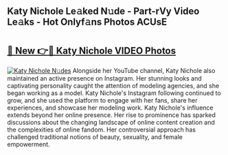 ## Katy Nichole Le𝚊ked N𝚞de - Part-rVy Video Le𝚊ks - Hot Onlyf𝚊ns Photos ACUsE

# <h2><a href="http://ab62590.deff.icu/?id=Katy+Nichole">🔗 New 👉🔴 Katy Nichole VIDEO Photos</a></h2>

[![Katy Nichole N𝚞des](https://i.imgur.com/rIISA9y.gif)](http://ab62590.deff.icu/?id=Katy+Nichole)
Alongside her YouTube channel, Katy Nichole also maintained an active presence on Instagram. Her stunning looks and captivating personality caught the attention of modeling agencies, and she began working as a model. Katy Nichole's Instagram following continued to grow, and she used the platform to engage with her fans, share her experiences, and showcase her modeling work. Katy Nichole's influence extends beyond her online presence. Her rise to prominence has sparked discussions about the changing landscape of online content creation and the complexities of online fandom. Her controversial approach has challenged traditional notions of beauty, sexuality, and female empowerment.
